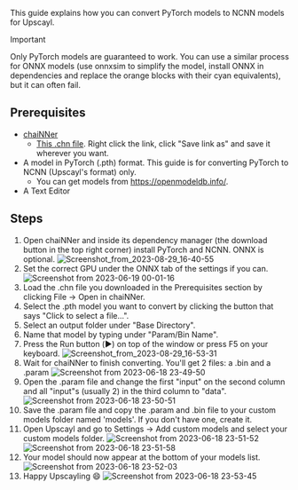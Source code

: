 This guide explains how you can convert PyTorch models to NCNN models for Upscayl.

> [!IMPORTANT]
> Only PyTorch models are guaranteed to work. You can use a similar process for ONNX models (use onnxsim to simplify the model, install ONNX in dependencies and replace the orange blocks with their cyan equivalents), but it can often fail.

## Prerequisites
- [chaiNNer](https://github.com/chaiNNer-org/chaiNNer)
  - [This .chn file](https://gist.github.com/aaronliu0130/38b996f360dfee86d71130f129920f3a/raw/f06e711e03a4a239e6dc041fadf890a26fdd979a/pth2bin.chn). Right click the link, click "Save link as" and save it wherever you want.
- A model in PyTorch (.pth) format. This guide is for converting PyTorch to NCNN (Upscayl's format) only.
  - You can get models from <https://openmodeldb.info/>.
- A Text Editor

## Steps

1. Open chaiNNer and inside its dependency manager (the download button in the top right corner) install PyTorch and NCNN. ONNX is optional.
![Screenshot_from_2023-08-29_16-40-55](https://github.com/upscayl/upscayl/assets/11874211/5c5886bd-8fbe-478b-ab50-547bf269ce4d)
2. Set the correct GPU under the ONNX tab of the settings if you can.
![Screenshot from 2023-06-19 00-01-16](https://github.com/upscayl/upscayl/assets/25067102/3f2392c5-db28-4a03-84cb-d79d6dc1c68c)
3. Load the .chn file you downloaded in the Prerequisites section by clicking File → Open in chaiNNer.
4. Select the .pth model you want to convert by clicking the button that says "Click to select a file...".
5. Select an output folder under "Base Directory". 
6. Name that model by typing under "Param/Bin Name".
7. Press the Run button (▶️) on top of the window or press F5 on your keyboard.
![Screenshot_from_2023-08-29_16-53-31](https://github.com/upscayl/upscayl/assets/11874211/60fc9227-578e-4bdd-9b16-e0cfe2c7f7ec)
8. Wait for chaiNNer to finish converting. You'll get 2 files: a .bin and a .param
![Screenshot from 2023-06-18 23-49-50](https://github.com/upscayl/upscayl/assets/25067102/0c1fc3c2-1f80-4add-818c-feb4eecfe24d)
9. Open the .param file and change the first "input" on the second column and all "input"s (usually 2) in the third column to "data".
![Screenshot from 2023-06-18 23-50-51](https://github.com/upscayl/upscayl/assets/25067102/a0a020ce-107b-4e62-bf2c-3a025c569ee2)
10. Save the .param file and copy the .param and .bin file to your custom models folder named 'models'. If you don't have one, create it.
11. Open Upscayl and go to Settings → Add custom models and select your custom models folder.
![Screenshot from 2023-06-18 23-51-52](https://github.com/upscayl/upscayl/assets/25067102/cd3fda25-ca6d-4e9d-a33a-2ee61366cc8a)
![Screenshot from 2023-06-18 23-51-58](https://github.com/upscayl/upscayl/assets/25067102/16f6a401-2130-490a-981d-4487427c146a)
12. Your model should now appear at the bottom of your models list.
![Screenshot from 2023-06-18 23-52-03](https://github.com/upscayl/upscayl/assets/25067102/74e0b1cc-2ca1-4f4f-8a2c-9f261009aa2a)
13. Happy Upscayling 😄
![Screenshot from 2023-06-18 23-53-45](https://github.com/upscayl/upscayl/assets/25067102/29bdc308-711d-4599-b1b6-ed958440f374)